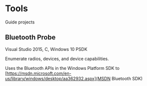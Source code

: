# Tools

Guide projects

## Bluetooth Probe

Visual Studio 2015, C, Windows 10 PSDK

Enumerate radios, devices, and device capabilities.

Uses the Bluetooth APIs in the Windows Platform SDK to 
[https://msdn.microsoft.com/en-us/library/windows/desktop/aa362932.aspx](MSDN Bluetooth SDK)
